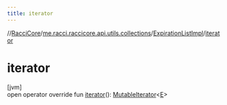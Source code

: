 ```yaml
---
title: iterator
---
```

//[RacciCore](../../../index.html)/[me.racci.raccicore.api.utils.collections](../index.html)/[ExpirationListImpl](index.html)/[iterator](iterator.html)



# iterator



[jvm]\
open operator override fun [iterator](iterator.html)(): [MutableIterator](https://kotlinlang.org/api/latest/jvm/stdlib/kotlin.collections/-mutable-iterator/index.html)&lt;[E](index.html)&gt;




